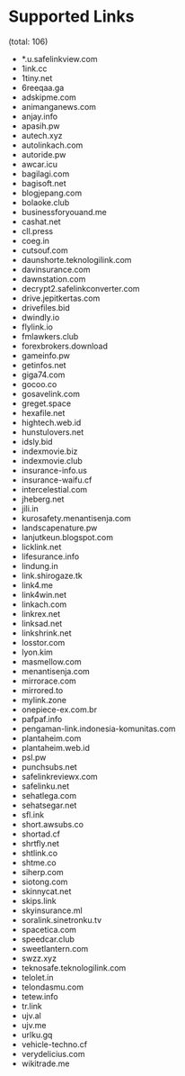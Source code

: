 # Supported Links
(total: 106)
* *.u.safelinkview.com
* 1ink.cc
* 1tiny.net
* 6reeqaa.ga
* adskipme.com
* animanganews.com
* anjay.info
* apasih.pw
* autech.xyz
* autolinkach.com
* autoride.pw
* awcar.icu
* bagilagi.com
* bagisoft.net
* blogjepang.com
* bolaoke.club
* businessforyouand.me
* cashat.net
* cll.press
* coeg.in
* cutsouf.com
* daunshorte.teknologilink.com
* davinsurance.com
* dawnstation.com
* decrypt2.safelinkconverter.com
* drive.jepitkertas.com
* drivefiles.bid
* dwindly.io
* flylink.io
* fmlawkers.club
* forexbrokers.download
* gameinfo.pw
* getinfos.net
* giga74.com
* gocoo.co
* gosavelink.com
* greget.space
* hexafile.net
* hightech.web.id
* hunstulovers.net
* idsly.bid
* indexmovie.biz
* indexmovie.club
* insurance-info.us
* insurance-waifu.cf
* intercelestial.com
* jheberg.net
* jili.in
* kurosafety.menantisenja.com
* landscapenature.pw
* lanjutkeun.blogspot.com
* licklink.net
* lifesurance.info
* lindung.in
* link.shirogaze.tk
* link4.me
* link4win.net
* linkach.com
* linkrex.net
* linksad.net
* linkshrink.net
* losstor.com
* lyon.kim
* masmellow.com
* menantisenja.com
* mirrorace.com
* mirrored.to
* mylink.zone
* onepiece-ex.com.br
* pafpaf.info
* pengaman-link.indonesia-komunitas.com
* plantaheim.com
* plantaheim.web.id
* psl.pw
* punchsubs.net
* safelinkreviewx.com
* safelinku.net
* sehatlega.com
* sehatsegar.net
* sfl.ink
* short.awsubs.co
* shortad.cf
* shrtfly.net
* shtlink.co
* shtme.co
* siherp.com
* siotong.com
* skinnycat.net
* skips.link
* skyinsurance.ml
* soralink.sinetronku.tv
* spacetica.com
* speedcar.club
* sweetlantern.com
* swzz.xyz
* teknosafe.teknologilink.com
* telolet.in
* telondasmu.com
* tetew.info
* tr.link
* ujv.al
* ujv.me
* urlku.gq
* vehicle-techno.cf
* verydelicius.com
* wikitrade.me
